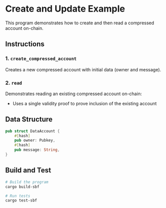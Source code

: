# Create and Update Example

This program demonstrates how to create and then read a compressed account on-chain.

## Instructions

### 1. `create_compressed_account`
Creates a new compressed account with initial data (owner and message).

### 2. `read`
Demonstrates reading an existing compressed account on-chain:
- Uses a single validity proof to prove inclusion of the existing account

## Data Structure

```rust
pub struct DataAccount {
    #[hash]
    pub owner: Pubkey,
    #[hash]
    pub message: String,
}
```

## Build and Test

```bash
# Build the program
cargo build-sbf

# Run tests
cargo test-sbf
```
